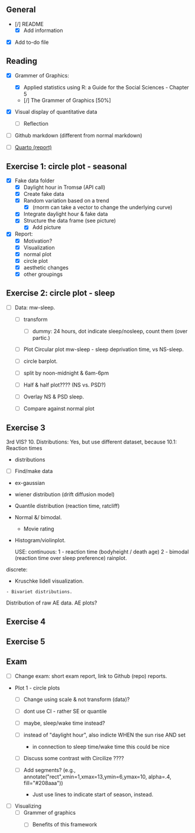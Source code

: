 ## General
-   [/] README
    -   [x] Add information
-   [x] Add to-do file

## Reading
-   [x] Grammer of Graphics:
    -   [x] Applied statistics using R: a Guide for the Social Sciences - Chapter 5
    -   [/] The Grammer of Graphics  [50%]
-   [x] Visual display of quantitative data
    -   [ ] Reflection 
-   [ ] Github markdown (different from normal markdown)
-   [ ] [Quarto (report)](https://quarto.org/docs/guide/)


## Exercise 1: circle plot - seasonal
-   [x] Fake data folder
    -   [x] Daylight hour in Tromsø (API call)
    -   [x] Create fake data
    -   [x] Random variation based on a trend
      -   [x] (rnorm can take a vector to change the underlying curve)
    -   [x] Integrate daylight hour & fake data
    -   [x] Structure the data frame (see picture)
        -   [x] Add picture
-   [x] Report: 
    - [x] Motivation?
    -   [x] Visualization
    - [x] normal plot
    -   [x] circle plot
    - [x] aesthetic changes
    -   [x] other groupings

## Exercise 2: circle plot - sleep
- [ ] Data: mw-sleep. 
	- [ ] transform 
		- [ ] dummy: 24 hours, dot indicate sleep/nosleep, count them (over partic.)
	
	- [ ] Plot Circular plot mw-sleep - sleep deprivation time, vs NS-sleep. 
	- [ ] circle barplot. 
	- [ ] split by noon-midnight & 6am-6pm 
	- [ ] Half & half plot???? (NS vs. PSD?)
	- [ ] Overlay NS & PSD sleep. 
	- [ ] Compare against normal plot



## Exercise 3
3rd VIS?
10. Distributions: Yes, but use different dataset, because 
10.1: Reaction times

- distributions
- [ ] Find/make data
- ex-gaussian
- wiener distribution (drift diffusion model)
- Quantile distribution (reaction time, ratcliff)

- Normal &/ bimodal. 
   - Movie rating

- Histogram/violinplot. 
   
   USE: 
continuous:
1 - reaction time (bodyheight / death age) 
2 - bimodal (reaction time over sleep preference)
   rainplot.

discrete: 
   -  Kruschke lidell visualization. 

    - Bivariet distributions.


Distribution of raw AE data. 
AE plots? 


## Exercise 4

## Exercise 5

## Exam 
- [ ] Change exam: short exam report, link to Github (repo) reports. 
- Plot 1 - circle plots
  - [ ] Change using scale & not transform (data)? 
  - [ ] dont use CI - rather SE or quantile
  - [ ] maybe, sleep/wake time instead? 
  - [ ] instead of "daylight hour", also indicte WHEN the sun rise AND set 
	- in connection to sleep time/wake time  this could be nice
  - [ ] Discuss some contrast with Circilize ???? 
  
  - [ ] Add segments? (e.g., annotate("rect",xmin=1,xmax=13,ymin=6,ymax=10, alpha=.4, fill="#208aaa"))
       - Just use lines to indicate start of season, instead. 

- [ ] Visualizing
  - [ ] Grammer of graphics
    - [ ] Benefits of this framework 

